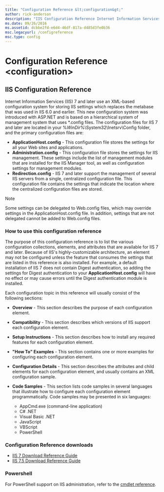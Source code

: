 ```yaml
---
title: "Configuration Reference &lt;configuration&gt;"
author: rick-anderson
description: "IIS Configuration Reference Internet Information Services (IIS) 7 and later use an XML-based configuration system for storing IIS settings which replaces the..."
ms.date: 09/26/2016
ms.assetid: dcbbe2fd-e6d4-46df-817a-d485d3fe0b36
msc.legacyurl: /configreference
msc.type: config
---
```

# Configuration Reference &lt;configuration&gt;

## IIS Configuration Reference

Internet Information Services (IIS) 7 and later use an XML-based configuration system for storing IIS settings which replaces the metabase that was used in IIS 6.0 and earlier. This new configuration system was introduced with ASP.NET and is based on a hierarchical system of management system that uses \*.config files. The configuration files for IIS 7 and later are located in your %*WinDir*%\System32\Inetsrv\Config folder, and the primary configuration files are:

- **ApplicationHost.config** - This configuration file stores the settings for all your Web sites and applications.
- **Administration.config** - This configuration file stores the settings for IIS management. These settings include the list of management modules that are installed for the IIS Manager tool, as well as configuration settings for management modules.
- **Redirection.config** - IIS 7 and later support the management of several IIS servers from a single, centralized configuration file. This configuration file contains the settings that indicate the location where the centralized configuration files are stored.

> [!NOTE]
> Some settings can be delegated to Web.config files, which may override settings in the ApplicationHost.config file. In addition, settings that are not delegated cannot be added to Web.config files.

### How to use this configuration reference

The purpose of this configuration reference is to list the various configuration collections, elements, and attributes that are available for IIS 7 and later. Because of IIS's highly-customizable architecture, an element may not be configured unless the feature that consumes the settings that are listed in this reference is also installed. For example, a default installation of IIS 7 does not contain Digest authentication, so adding the settings for Digest authentication to your **ApplicationHost.config** will have no effect or may cause errors until the Digest authentication module is installed.

Each configuration topic in this reference will usually consist of the following sections:

- **Overview** - This section describes the purpose of each configuration element.
- **Compatibility** - This section describes which versions of IIS support each configuration element.
- **Setup Instructions** - This section describes how to install any required features for each configuration element.
- **"How To" Examples** - This section contains one or more examples for configuring each configuration element.
- **Configuration Details** - This section describes the attributes and child elements for each configuration element, and usually contains an XML configuration sample.
- **Code Samples** - This section lists code samples in several languages that illustrate how to configure each configuration element programmatically. Code samples may be presented in six languages:

  - AppCmd.exe (command-line application)
  - C# .NET
  - Visual Basic .NET
  - JavaScript
  - VBScript
  - PowerShell

### Configuration Reference downloads

- [IIS 7 Download Reference Guide](https://go.microsoft.com/?linkid=9739806)
- [IIS 7.5 Download Reference Guide](https://go.microsoft.com/?linkid=9739807)

### Powershell

For PowerShell support on IIS administration, refer to the [cmdlet reference](https://technet.microsoft.com/en-us/library/ee790599.aspx).
